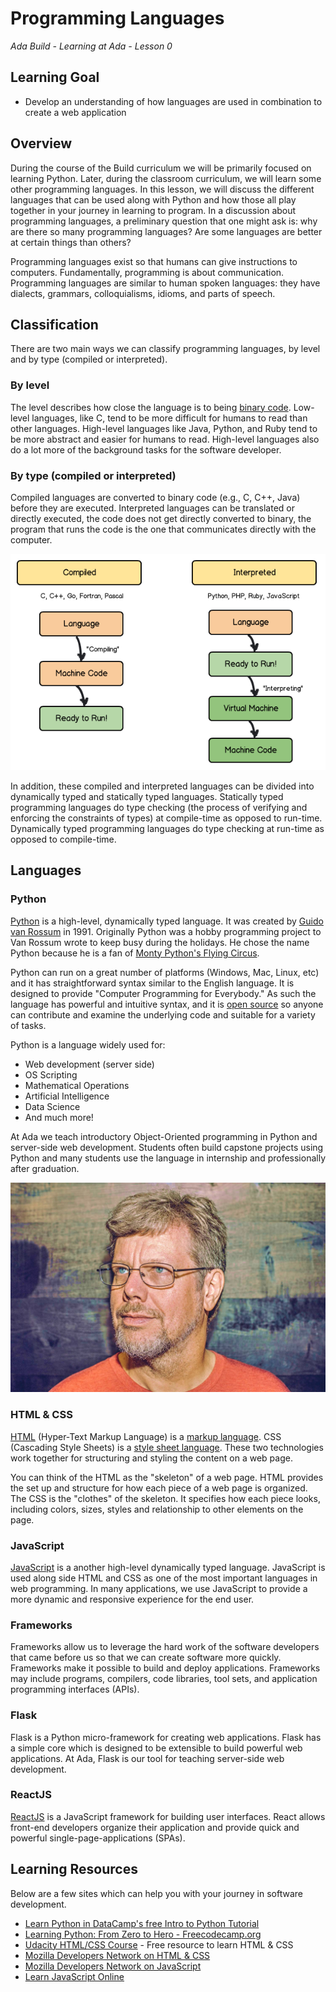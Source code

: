 # Programming Languages

_Ada Build - Learning at Ada - Lesson 0_

## Learning Goal

* Develop an understanding of how languages are used in combination to create a web application

## Overview


During the course of the Build curriculum we will be primarily focused on learning Python. Later, during the classroom curriculum, we will learn some other programming languages. In this lesson, we will discuss the different languages that can be used along with Python and how those all play together in your journey in learning to program. In a discussion about programming languages, a preliminary question that one might ask is: why are there so many programming languages? Are some languages are better at certain things than others?

Programming languages exist so that humans can give instructions to computers. Fundamentally, programming is about communication. Programming languages are similar to human spoken languages: they have dialects, grammars, colloquialisms, idioms, and parts of speech.

## Classification

There are two main ways we can classify programming languages, by level and by type (compiled or interpreted).

### By level

The level describes how close the language is to being [binary code](https://en.wikipedia.org/wiki/Binary_code). Low-level languages, like C, tend to be more difficult for humans to read than other languages. High-level languages like Java, Python, and Ruby tend to be more abstract and easier for humans to read. High-level languages also do a lot more of the background tasks for the software developer.

### By type (compiled or interpreted)

Compiled languages are converted to binary code (e.g., C, C++, Java) before they are executed. Interpreted languages can be translated or directly executed, the code does not get directly converted to binary, the program that runs the code is the one that communicates directly with the computer.

![Compiled vs Interpreted](./images/compiled-interpreted.png)

In addition, these compiled and interpreted languages can be divided into dynamically typed and statically typed languages. Statically typed programming languages do type checking (the process of verifying and enforcing the constraints of types) at compile-time as opposed to run-time. Dynamically typed programming languages do type checking at run-time as opposed to compile-time.

## Languages

### Python

[Python](https://www.python.org) is a high-level, dynamically typed language.  It was created by [Guido van Rossum](https://en.wikipedia.org/wiki/Guido_van_Rossum) in 1991.  Originally Python was a hobby programming project to Van Rossum wrote to keep busy during the holidays.  He chose the name Python because he is a fan of [Monty Python's Flying Circus](https://en.wikipedia.org/wiki/Monty_Python%27s_Flying_Circus).

Python can run on a great number of platforms (Windows, Mac, Linux, etc) and it has straightforward syntax similar to the English language.  It is designed to provide "Computer Programming for Everybody."  As such the language has powerful and intuitive syntax, and it is [open source](https://en.wikipedia.org/wiki/Open-source_software) so anyone can contribute and examine the underlying code and suitable for a variety of tasks.

Python is a language widely used for:

* Web development (server side)
* OS Scripting
* Mathematical Operations
* Artificial Intelligence
* Data Science
* And much more!

At Ada we teach introductory Object-Oriented programming in Python and server-side web development.  Students often build capstone projects using Python and many students use the language in internship and professionally after graduation.

![Guido van Rossum in 2019](images/guido-van-rossum.jpg)

### HTML & CSS

[HTML](https://developer.mozilla.org/en-US/docs/Web/HTML) (Hyper-Text Markup Language) is a [markup language](https://en.wikipedia.org/wiki/Markup_language). CSS (Cascading Style Sheets) is a [style sheet language](https://en.wikipedia.org/wiki/Style_sheet_language). These two technologies work together for structuring and styling the content on a web page.

You can think of the HTML as the "skeleton" of a web page. HTML provides the set up and structure for how each piece of a web page is organized. The CSS is the "clothes" of the skeleton. It specifies how each piece looks, including colors, sizes, styles and relationship to other elements on the page.

### JavaScript

[JavaScript](https://developer.mozilla.org/en-US/docs/Learn/JavaScript/First_steps/What_is_JavaScript) is a another high-level dynamically typed language. JavaScript is used along side HTML and CSS as one of the most important languages in web programming. In many applications, we use JavaScript to provide a more dynamic and responsive experience for the end user.

### Frameworks

Frameworks allow us to leverage the hard work of the software developers that came before us so that we can create software more quickly. Frameworks make it possible to build and deploy applications. Frameworks may include programs, compilers, code libraries, tool sets, and application programming interfaces (APIs).

### Flask

Flask is a Python micro-framework for creating web applications.  Flask has a simple core which is designed to be extensible to build powerful web applications.  At Ada, Flask is our tool for teaching server-side web development.

### ReactJS

[ReactJS](https://reactjs.org/) is a JavaScript framework for building user interfaces.  React allows front-end developers organize their application and provide quick and powerful single-page-applications (SPAs).


## Learning Resources

Below are a few sites which can help you with your journey in software development.

* [Learn Python in DataCamp's free Intro to Python Tutorial](https://www.learnpython.org/)
* [Learning Python: From Zero to Hero - Freecodecamp.org](https://www.freecodecamp.org/news/learning-python-from-zero-to-hero-120ea540b567/)
* [Udacity HTML/CSS Course](https://www.udacity.com/course/intro-to-html-and-css--ud001) - Free resource to learn HTML & CSS
* [Mozilla Developers Network on HTML & CSS](https://developer.mozilla.org/en-US/docs/Learn/HTML)
* [Mozilla Developers Network on JavaScript](https://developer.mozilla.org/en-US/docs/Learn/JavaScript)
* [Learn JavaScript Online](https://learnjavascript.online/)
